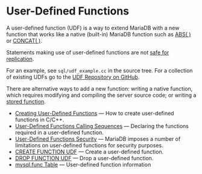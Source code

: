 # User-Defined Functions

A user-defined function (UDF) is a way to extend MariaDB with a new function that works like a native (built-in) MariaDB function such as [ABS( )](/built-in-functions/numeric-functions/abs/) or [CONCAT( )](/built-in-functions/string-functions/concat/).

Statements making use of user-defined functions are not [safe for replication](/kb/en/unsafe-statements-for-replication/).

For an example, see `sql/udf_example.cc` in the source tree. For a collection of existing UDFs go to the [UDF Repository on GitHub](https://github.com/mysqludf/repositories).

There are alternative ways to add a new function: writing a native function, which requires modifying and compiling the server source code; or writing a [stored function](/programming-customizing-mariadb/stored-routines/stored-functions/).

- [Creating User-Defined Functions](/programming-customizing-mariadb/user-defined-functions/creating-user-defined-functions/) — How to create user-defined functions in C/C++.
- [User-Defined Functions Calling Sequences](/programming-customizing-mariadb/user-defined-functions/user-defined-functions-calling-sequences/) — Declaring the functions required in a user-defined function.
- [User-Defined Functions Security](/programming-customizing-mariadb/user-defined-functions/user-defined-functions-security/) — MariaDB imposes a number of limitations on user-defined functions for security purposes.
- [CREATE FUNCTION UDF](/programming-customizing-mariadb/user-defined-functions/create-function-udf/) — Create a user-defined function.
- [DROP FUNCTION UDF](/programming-customizing-mariadb/user-defined-functions/drop-function-udf/) — Drop a user-defined function.
- [mysql.func Table](/sql-statements-structure/sql-statements/administrative-sql-statements/system-tables/the-mysql-database-tables/mysqlfunc-table/) — User-defined function information